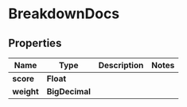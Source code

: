

# BreakdownDocs


## Properties

| Name | Type | Description | Notes |
|------------ | ------------- | ------------- | -------------|
|**score** | **Float** |  |  |
|**weight** | **BigDecimal** |  |  |



